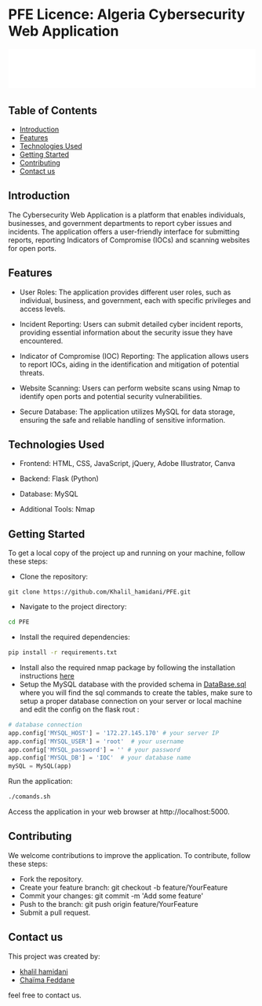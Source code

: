 
# PFE Licence: Algeria Cybersecurity Web Application

![Logo](/Source/static/img/Header.svg)

## Table of Contents
- [Introduction](#introduction)
- [Features](#features)
- [Technologies Used](#technologies-used)
- [Getting Started](#getting-started)
- [Contributing](#contributing)
- [Contact us](#contact-us)

## Introduction
The Cybersecurity Web Application is a platform that enables individuals, businesses, and government departments to report cyber issues and incidents. The application offers a user-friendly interface for submitting reports, reporting Indicators of Compromise (IOCs) and scanning websites for open ports.

## Features
- User Roles: The application provides different user roles, such as individual, business, and government, each with specific privileges and access levels.

- Incident Reporting: Users can submit detailed cyber incident reports, providing essential information about the security issue they have encountered.

- Indicator of Compromise (IOC) Reporting: The application allows users to report IOCs, aiding in the identification and mitigation of potential threats.

- Website Scanning: Users can perform website scans using Nmap to identify open ports and potential security vulnerabilities.

- Secure Database: The application utilizes MySQL for data storage, ensuring the safe and reliable handling of sensitive information.

## Technologies Used
- Frontend: HTML, CSS, JavaScript, jQuery, Adobe Illustrator, Canva

- Backend: Flask (Python)

- Database: MySQL

- Additional Tools: Nmap 


## Getting Started
To get a local copy of the project up and running on your machine, follow these steps:

- Clone the repository: 
```git
git clone https://github.com/Khalil_hamidani/PFE.git
```
- Navigate to the project directory: 
```bash
cd PFE
```
- Install the required dependencies: 
```bash
pip install -r requirements.txt
```
- Install also the required nmap package by following the installation instructions [here](https://geekflare.com/nmap-vulnerability-scan/)
- Setup the MySQL database with the provided schema in [DataBase.sql](/Source/database/DataBase.sql) where you will find the sql commands to create the tables, make sure to setup a proper database connection on your server or local machine and edit the config on the flask rout :
```python
# database connection
app.config['MYSQL_HOST'] = '172.27.145.170' # your server IP
app.config['MYSQL_USER'] = 'root'  # your username
app.config['MYSQL_password'] = '' # your password
app.config['MYSQL_DB'] = 'IOC'  # your database name
mySQL = MySQL(app)
```
Run the application:
```bash
./comands.sh
```
Access the application in your web browser at http://localhost:5000.


## Contributing
We welcome contributions to improve the application. To contribute, follow these steps:

- Fork the repository.
- Create your feature branch: git checkout -b feature/YourFeature
- Commit your changes: git commit -m 'Add some feature'
- Push to the branch: git push origin feature/YourFeature
- Submit a pull request.


## Contact us

This project was created by: 
- [khalil hamidani](https://github.com/Khalil-hamidani)
- [Chaïma Feddane](https://github.com/Feddane)

feel free to contact us.
